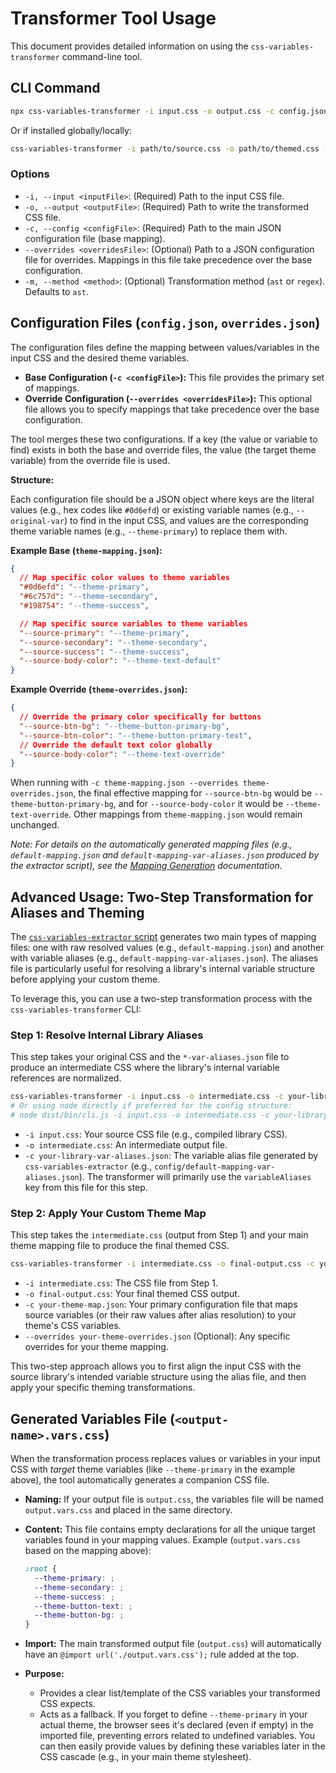 # Transformer Tool Usage

This document provides detailed information on using the `css-variables-transformer` command-line tool.

## CLI Command

```bash
npx css-variables-transformer -i input.css -o output.css -c config.json [--overrides overrides.json] [-m ast|regex]
```

Or if installed globally/locally:

```bash
css-variables-transformer -i path/to/source.css -o path/to/themed.css -c path/to/theme-mapping.json
```

### Options

- `-i, --input <inputFile>`: (Required) Path to the input CSS file.
- `-o, --output <outputFile>`: (Required) Path to write the transformed CSS file.
- `-c, --config <configFile>`: (Required) Path to the main JSON configuration file (base mapping).
- `--overrides <overridesFile>`: (Optional) Path to a JSON configuration file for overrides. Mappings in this file take precedence over the base configuration.
- `-m, --method <method>`: (Optional) Transformation method (`ast` or `regex`). Defaults to `ast`.

## Configuration Files (`config.json`, `overrides.json`)

The configuration files define the mapping between values/variables in the input CSS and the desired theme variables.

- **Base Configuration (`-c <configFile>`):** This file provides the primary set of mappings.
- **Override Configuration (`--overrides <overridesFile>`):** This optional file allows you to specify mappings that take precedence over the base configuration.

The tool merges these two configurations. If a key (the value or variable to find) exists in both the base and override files, the value (the target theme variable) from the override file is used.

**Structure:**

Each configuration file should be a JSON object where keys are the literal values (e.g., hex codes like `#0d6efd`) or existing variable names (e.g., `--original-var`) to find in the input CSS, and values are the corresponding theme variable names (e.g., `--theme-primary`) to replace them with.

**Example Base (`theme-mapping.json`):**

```json
{
  // Map specific color values to theme variables
  "#0d6efd": "--theme-primary",
  "#6c757d": "--theme-secondary",
  "#198754": "--theme-success",

  // Map specific source variables to theme variables
  "--source-primary": "--theme-primary",
  "--source-secondary": "--theme-secondary",
  "--source-success": "--theme-success",
  "--source-body-color": "--theme-text-default"
}
```

**Example Override (`theme-overrides.json`):**

```json
{
  // Override the primary color specifically for buttons
  "--source-btn-bg": "--theme-button-primary-bg",
  "--source-btn-color": "--theme-button-primary-text",
  // Override the default text color globally
  "--source-body-color": "--theme-text-override"
}
```

When running with `-c theme-mapping.json --overrides theme-overrides.json`, the final effective mapping for `--source-btn-bg` would be `--theme-button-primary-bg`, and for `--source-body-color` it would be `--theme-text-override`. Other mappings from `theme-mapping.json` would remain unchanged.

_Note: For details on the automatically generated mapping files (e.g., `default-mapping.json` and `default-mapping-var-aliases.json` produced by the extractor script), see the [Mapping Generation](./mapping-generation.md) documentation._

## Advanced Usage: Two-Step Transformation for Aliases and Theming

The [`css-variables-extractor` script](./mapping-generation.md) generates two main types of mapping files: one with raw resolved values (e.g., `default-mapping.json`) and another with variable aliases (e.g., `default-mapping-var-aliases.json`). The aliases file is particularly useful for resolving a library's internal variable structure before applying your custom theme.

To leverage this, you can use a two-step transformation process with the `css-variables-transformer` CLI:

### Step 1: Resolve Internal Library Aliases

This step takes your original CSS and the `*-var-aliases.json` file to produce an intermediate CSS where the library's internal variable references are normalized.

```bash
css-variables-transformer -i input.css -o intermediate.css -c your-library-var-aliases.json
# Or using node directly if preferred for the config structure:
# node dist/bin/cli.js -i input.css -o intermediate.css -c your-library-var-aliases.json
```

- `-i input.css`: Your source CSS file (e.g., compiled library CSS).
- `-o intermediate.css`: An intermediate output file.
- `-c your-library-var-aliases.json`: The variable alias file generated by `css-variables-extractor` (e.g., `config/default-mapping-var-aliases.json`). The transformer will primarily use the `variableAliases` key from this file for this step.

### Step 2: Apply Your Custom Theme Map

This step takes the `intermediate.css` (output from Step 1) and your main theme mapping file to produce the final themed CSS.

```bash
css-variables-transformer -i intermediate.css -o final-output.css -c your-theme-map.json [--overrides your-theme-overrides.json]
```

- `-i intermediate.css`: The CSS file from Step 1.
- `-o final-output.css`: Your final themed CSS output.
- `-c your-theme-map.json`: Your primary configuration file that maps source variables (or their raw values after alias resolution) to your theme's CSS variables.
- `--overrides your-theme-overrides.json` (Optional): Any specific overrides for your theme mapping.

This two-step approach allows you to first align the input CSS with the source library's intended variable structure using the alias file, and then apply your specific theming transformations.

## Generated Variables File (`<output-name>.vars.css`)

When the transformation process replaces values or variables in your input CSS with _target_ theme variables (like `--theme-primary` in the example above), the tool automatically generates a companion CSS file.

- **Naming:** If your output file is `output.css`, the variables file will be named `output.vars.css` and placed in the same directory.
- **Content:** This file contains empty declarations for all the unique target variables found in your mapping values. Example (`output.vars.css` based on the mapping above):

  ```css
  :root {
    --theme-primary: ;
    --theme-secondary: ;
    --theme-success: ;
    --theme-button-text: ;
    --theme-button-bg: ;
  }
  ```

- **Import:** The main transformed output file (`output.css`) will automatically have an `@import url('./output.vars.css');` rule added at the top.
- **Purpose:**
  - Provides a clear list/template of the CSS variables your transformed CSS expects.
  - Acts as a fallback. If you forget to define `--theme-primary` in your actual theme, the browser sees it's declared (even if empty) in the imported file, preventing errors related to undefined variables. You can then easily provide values by defining these variables later in the CSS cascade (e.g., in your main theme stylesheet).
